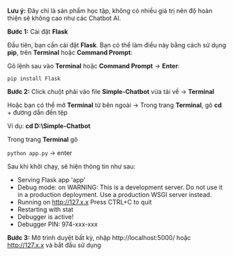 **Lưu ý:** Đây chỉ là sản phẩm học tập, không có nhiều giá trị nên độ hoàn thiện sẽ không cao như các Chatbot AI.


**Bước 1:** Cài đặt **Flask**

Đầu tiên, bạn cần cài đặt **Flask**. Bạn có thể làm điều này bằng cách sử dụng **pip**, trên **Terminal** hoặc **Command Prompt**:

Gõ lệnh sau vào **Terminal** hoặc **Command Prompt** -> **Enter**:

```pip install Flask```

**Bước 2:** Click chuột phải vào file **Simple-Chatbot** vừa tải về -> **Terminal**

Hoặc bạn có thể mở **Terminal** từ bên ngoài -> Trong trang **Terminal**, gõ **cd** + đường dẫn đến tệp

Ví dụ: **cd D:\Simple-Chatbot**

Trong trang **Terminal** gõ 

```python app.py```  -> enter

Sau khi khởi chạy, sẽ hiện thông tin như sau:

 * Serving Flask app 'app'
 * Debug mode: on
WARNING: This is a development server. Do not use it in a production deployment. Use a production WSGI server instead.
 * Running on http://127.x.x
Press CTRL+C to quit
 * Restarting with stat
 * Debugger is active!
 * Debugger PIN: 974-xxx-xxx

**Bước 3:** Mở trình duyệt bất kỳ, nhập http://localhost:5000/ hoặc http://127.x.x và bắt đầu sử dụng

